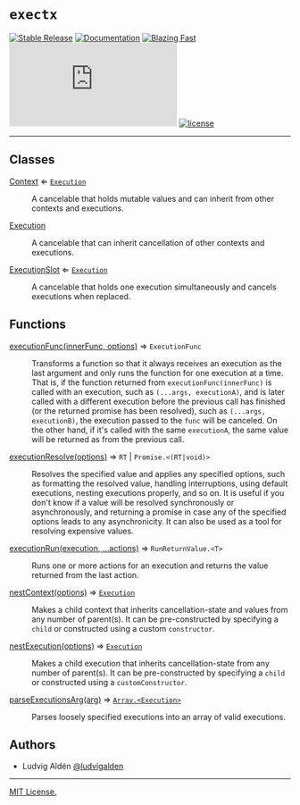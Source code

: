 # `exectx`

[![Stable Release](https://img.shields.io/npm/v/exectx.svg)](https://npm.im/exectx)
[![Documentation](https://img.shields.io/badge/docs-wiki-blue.svg)](https://github.com/ludvigalden/exectx/wiki/exectx)
[![Blazing Fast](https://badgen.now.sh/badge/speed/blazing/green)](https://npm.im/exectx)
[![gzip size](http://img.badgesize.io/https://unpkg.com/exectx@latest/dist/exectx.umd.min.js?compression=gzip)](https://unpkg.com/exectx@latest/dist/exectx.umd.min.js)
[![license](https://badgen.now.sh/badge/license/MIT)](./LICENSE)

---

## Classes

<dl>
<dt><a href="#Context">Context</a> ⇐ <code><a href="#Execution">Execution</a></code></dt>
<dd><p>A cancelable that holds mutable values and can inherit from other contexts and executions.</p></dd>
<dt><a href="#Execution">Execution</a></dt>
<dd><p>A cancelable that can inherit cancellation of other contexts and executions.</p></dd>
<dt><a href="#ExecutionSlot">ExecutionSlot</a> ⇐ <code><a href="#Execution">Execution</a></code></dt>
<dd><p>A cancelable that holds one execution simultaneously and cancels executions when replaced.</p></dd>
</dl>

## Functions

<dl>
<dt><a href="#executionFunc">executionFunc(innerFunc, options)</a> ⇒ <code>ExecutionFunc</code></dt>
<dd><p>Transforms a function so that it always receives an execution as the last argument and only runs the function for one execution at a time.
That is, if the function returned from <code>executionFunc(innerFunc)</code> is called with an execution, such as <code>(...args, executionA)</code>, and is later
called with a different execution before the previous call has finished (or the returned promise has been resolved), such as <code>(...args, executionB)</code>,
the execution passed to the <code>func</code> will be canceled. On the other hand, if it's called with the same <code>executionA</code>, the same value will be returned as
from the previous call.</p></dd>
<dt><a href="#executionResolve">executionResolve(options)</a> ⇒ <code>RT</code> | <code>Promise.&lt;(RT|void)&gt;</code></dt>
<dd><p>Resolves the specified value and applies any specified options, such as formatting the resolved value,
handling interruptions, using default executions, nesting executions properly, and so on. It is useful
if you don't know if a value will be resolved synchronously or asynchronously, and returning a promise
in case any of the specified options leads to any asynchronicity. It can also be used as a tool
for resolving expensive values.</p></dd>
<dt><a href="#executionRun">executionRun(execution, ...actions)</a> ⇒ <code>RunReturnValue.&lt;T&gt;</code></dt>
<dd><p>Runs one or more actions for an execution and returns the value returned from the last action.</p></dd>
<dt><a href="#nestContext">nestContext(options)</a> ⇒ <code><a href="#Execution">Execution</a></code></dt>
<dd><p>Makes a child context that inherits cancellation-state and values from any number of parent(s).
It can be pre-constructed by specifying a <code>child</code> or constructed using a custom <code>constructor</code>.</p></dd>
<dt><a href="#nestExecution">nestExecution(options)</a> ⇒ <code><a href="#Execution">Execution</a></code></dt>
<dd><p>Makes a child execution that inherits cancellation-state from any number of parent(s).
It can be pre-constructed by specifying a <code>child</code> or constructed using a <code>customConstructor</code>.</p></dd>
<dt><a href="#parseExecutionsArg">parseExecutionsArg(arg)</a> ⇒ <code><a href="#Execution">Array.&lt;Execution&gt;</a></code></dt>
<dd><p>Parses loosely specified executions into an array of valid executions.</p></dd>
</dl>


## Authors

- Ludvig Aldén [@ludvigalden](https://github.com/ludvigalden)

---

[MIT License.](https://github.com/ludvigalden/exectx/blob/main/LICENSE)
